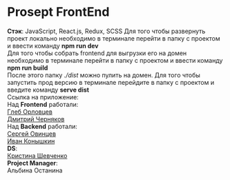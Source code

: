 # Prosept FrontEnd  
**Стэк**: JavaScript, React.js, Redux, SCSS
Для того чтобы развернуть проект локально необходимо в терминале перейти в папку с проектом и ввести команду **npm run dev**  
Для того чтобы собрать frontend для выгрузки его на домен необходимо в терминале перейти в папку с проектом и ввести команду **npm run build**  
После этого папку *./dist* можно пулить на домен. Для того чтобы запустить прод версию в терминале перейдите в папку с проектом и введите команду **serve dist**  
Ссылка на приложение:  
Над **Frontend** работали:  
[Глеб Орловцев](https://github.com/SimonMatveev)    
[Дмитрий Черняков](https://github.com/dimidrrol)  
Над **Backend** работали:  
[Сергей Овинцев](https://github.com/Conqerorior)  
[Иван Конышкин](https://github.com/clownvkkaschenko)  
**DS**:  
[Кристина Шевченко]()  
**Project Manager**:  
Альбина Останина

